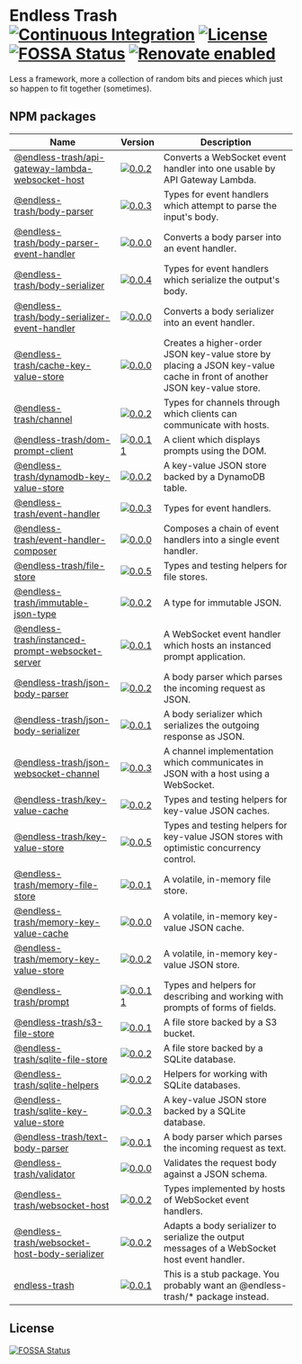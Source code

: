 # Endless Trash [![Continuous Integration](https://github.com/jameswilddev/endless-trash/workflows/Continuous%20Integration/badge.svg)](https://github.com/jameswilddev/endless-trash/actions) [![License](https://img.shields.io/github/license/jameswilddev/endless-trash.svg)](https://github.com/jameswilddev/endless-trash/blob/master/license) [![FOSSA Status](https://app.fossa.io/api/projects/git%2Bgithub.com%2Fjameswilddev%2Fendless-trash.svg?type=shield)](https://app.fossa.io/projects/git%2Bgithub.com%2Fjameswilddev%2Fendless-trash?ref=badge_shield) [![Renovate enabled](https://img.shields.io/badge/renovate-enabled-brightgreen.svg)](https://renovatebot.com/)

Less a framework, more a collection of random bits and pieces which just so happen to fit together (sometimes).

## NPM packages

Name                                                                                                 | Version                                                                                                                                                                       | Description                                                                                                            
---------------------------------------------------------------------------------------------------- | ----------------------------------------------------------------------------------------------------------------------------------------------------------------------------- | -----------------------------------------------------------------------------------------------------------------------
[@endless-trash/api-gateway-lambda-websocket-host](@endless-trash/api-gateway-lambda-websocket-host) | [![0.0.2](https://img.shields.io/npm/v/@endless-trash/api-gateway-lambda-websocket-host.svg)](https://www.npmjs.com/package/@endless-trash/api-gateway-lambda-websocket-host) | Converts a WebSocket event handler into one usable by API Gateway Lambda.                                              
[@endless-trash/body-parser](@endless-trash/body-parser)                                             | [![0.0.3](https://img.shields.io/npm/v/@endless-trash/body-parser.svg)](https://www.npmjs.com/package/@endless-trash/body-parser)                                             | Types for event handlers which attempt to parse the input's body.                                                      
[@endless-trash/body-parser-event-handler](@endless-trash/body-parser-event-handler)                 | [![0.0.0](https://img.shields.io/npm/v/@endless-trash/body-parser-event-handler.svg)](https://www.npmjs.com/package/@endless-trash/body-parser-event-handler)                 | Converts a body parser into an event handler.                                                                          
[@endless-trash/body-serializer](@endless-trash/body-serializer)                                     | [![0.0.4](https://img.shields.io/npm/v/@endless-trash/body-serializer.svg)](https://www.npmjs.com/package/@endless-trash/body-serializer)                                     | Types for event handlers which serialize the output's body.                                                            
[@endless-trash/body-serializer-event-handler](@endless-trash/body-serializer-event-handler)         | [![0.0.0](https://img.shields.io/npm/v/@endless-trash/body-serializer-event-handler.svg)](https://www.npmjs.com/package/@endless-trash/body-serializer-event-handler)         | Converts a body serializer into an event handler.                                                                      
[@endless-trash/cache-key-value-store](@endless-trash/cache-key-value-store)                         | [![0.0.0](https://img.shields.io/npm/v/@endless-trash/cache-key-value-store.svg)](https://www.npmjs.com/package/@endless-trash/cache-key-value-store)                         | Creates a higher-order JSON key-value store by placing a JSON key-value cache in front of another JSON key-value store.
[@endless-trash/channel](@endless-trash/channel)                                                     | [![0.0.2](https://img.shields.io/npm/v/@endless-trash/channel.svg)](https://www.npmjs.com/package/@endless-trash/channel)                                                     | Types for channels through which clients can communicate with hosts.                                                   
[@endless-trash/dom-prompt-client](@endless-trash/dom-prompt-client)                                 | [![0.0.11](https://img.shields.io/npm/v/@endless-trash/dom-prompt-client.svg)](https://www.npmjs.com/package/@endless-trash/dom-prompt-client)                                | A client which displays prompts using the DOM.                                                                         
[@endless-trash/dynamodb-key-value-store](@endless-trash/dynamodb-key-value-store)                   | [![0.0.2](https://img.shields.io/npm/v/@endless-trash/dynamodb-key-value-store.svg)](https://www.npmjs.com/package/@endless-trash/dynamodb-key-value-store)                   | A key-value JSON store backed by a DynamoDB table.                                                                     
[@endless-trash/event-handler](@endless-trash/event-handler)                                         | [![0.0.3](https://img.shields.io/npm/v/@endless-trash/event-handler.svg)](https://www.npmjs.com/package/@endless-trash/event-handler)                                         | Types for event handlers.                                                                                              
[@endless-trash/event-handler-composer](@endless-trash/event-handler-composer)                       | [![0.0.0](https://img.shields.io/npm/v/@endless-trash/event-handler-composer.svg)](https://www.npmjs.com/package/@endless-trash/event-handler-composer)                       | Composes a chain of event handlers into a single event handler.                                                        
[@endless-trash/file-store](@endless-trash/file-store)                                               | [![0.0.5](https://img.shields.io/npm/v/@endless-trash/file-store.svg)](https://www.npmjs.com/package/@endless-trash/file-store)                                               | Types and testing helpers for file stores.                                                                             
[@endless-trash/immutable-json-type](@endless-trash/immutable-json-type)                             | [![0.0.2](https://img.shields.io/npm/v/@endless-trash/immutable-json-type.svg)](https://www.npmjs.com/package/@endless-trash/immutable-json-type)                             | A type for immutable JSON.                                                                                             
[@endless-trash/instanced-prompt-websocket-server](@endless-trash/instanced-prompt-websocket-server) | [![0.0.1](https://img.shields.io/npm/v/@endless-trash/instanced-prompt-websocket-server.svg)](https://www.npmjs.com/package/@endless-trash/instanced-prompt-websocket-server) | A WebSocket event handler which hosts an instanced prompt application.                                                 
[@endless-trash/json-body-parser](@endless-trash/json-body-parser)                                   | [![0.0.2](https://img.shields.io/npm/v/@endless-trash/json-body-parser.svg)](https://www.npmjs.com/package/@endless-trash/json-body-parser)                                   | A body parser which parses the incoming request as JSON.                                                               
[@endless-trash/json-body-serializer](@endless-trash/json-body-serializer)                           | [![0.0.1](https://img.shields.io/npm/v/@endless-trash/json-body-serializer.svg)](https://www.npmjs.com/package/@endless-trash/json-body-serializer)                           | A body serializer which serializes the outgoing response as JSON.                                                      
[@endless-trash/json-websocket-channel](@endless-trash/json-websocket-channel)                       | [![0.0.3](https://img.shields.io/npm/v/@endless-trash/json-websocket-channel.svg)](https://www.npmjs.com/package/@endless-trash/json-websocket-channel)                       | A channel implementation which communicates in JSON with a host using a WebSocket.                                     
[@endless-trash/key-value-cache](@endless-trash/key-value-cache)                                     | [![0.0.2](https://img.shields.io/npm/v/@endless-trash/key-value-cache.svg)](https://www.npmjs.com/package/@endless-trash/key-value-cache)                                     | Types and testing helpers for key-value JSON caches.                                                                   
[@endless-trash/key-value-store](@endless-trash/key-value-store)                                     | [![0.0.5](https://img.shields.io/npm/v/@endless-trash/key-value-store.svg)](https://www.npmjs.com/package/@endless-trash/key-value-store)                                     | Types and testing helpers for key-value JSON stores with optimistic concurrency control.                               
[@endless-trash/memory-file-store](@endless-trash/memory-file-store)                                 | [![0.0.1](https://img.shields.io/npm/v/@endless-trash/memory-file-store.svg)](https://www.npmjs.com/package/@endless-trash/memory-file-store)                                 | A volatile, in-memory file store.                                                                                      
[@endless-trash/memory-key-value-cache](@endless-trash/memory-key-value-cache)                       | [![0.0.0](https://img.shields.io/npm/v/@endless-trash/memory-key-value-cache.svg)](https://www.npmjs.com/package/@endless-trash/memory-key-value-cache)                       | A volatile, in-memory key-value JSON cache.                                                                            
[@endless-trash/memory-key-value-store](@endless-trash/memory-key-value-store)                       | [![0.0.2](https://img.shields.io/npm/v/@endless-trash/memory-key-value-store.svg)](https://www.npmjs.com/package/@endless-trash/memory-key-value-store)                       | A volatile, in-memory key-value JSON store.                                                                            
[@endless-trash/prompt](@endless-trash/prompt)                                                       | [![0.0.11](https://img.shields.io/npm/v/@endless-trash/prompt.svg)](https://www.npmjs.com/package/@endless-trash/prompt)                                                      | Types and helpers for describing and working with prompts of forms of fields.                                          
[@endless-trash/s3-file-store](@endless-trash/s3-file-store)                                         | [![0.0.1](https://img.shields.io/npm/v/@endless-trash/s3-file-store.svg)](https://www.npmjs.com/package/@endless-trash/s3-file-store)                                         | A file store backed by a S3 bucket.                                                                                    
[@endless-trash/sqlite-file-store](@endless-trash/sqlite-file-store)                                 | [![0.0.2](https://img.shields.io/npm/v/@endless-trash/sqlite-file-store.svg)](https://www.npmjs.com/package/@endless-trash/sqlite-file-store)                                 | A file store backed by a SQLite database.                                                                              
[@endless-trash/sqlite-helpers](@endless-trash/sqlite-helpers)                                       | [![0.0.2](https://img.shields.io/npm/v/@endless-trash/sqlite-helpers.svg)](https://www.npmjs.com/package/@endless-trash/sqlite-helpers)                                       | Helpers for working with SQLite databases.                                                                             
[@endless-trash/sqlite-key-value-store](@endless-trash/sqlite-key-value-store)                       | [![0.0.3](https://img.shields.io/npm/v/@endless-trash/sqlite-key-value-store.svg)](https://www.npmjs.com/package/@endless-trash/sqlite-key-value-store)                       | A key-value JSON store backed by a SQLite database.                                                                    
[@endless-trash/text-body-parser](@endless-trash/text-body-parser)                                   | [![0.0.1](https://img.shields.io/npm/v/@endless-trash/text-body-parser.svg)](https://www.npmjs.com/package/@endless-trash/text-body-parser)                                   | A body parser which parses the incoming request as text.                                                               
[@endless-trash/validator](@endless-trash/validator)                                                 | [![0.0.0](https://img.shields.io/npm/v/@endless-trash/validator.svg)](https://www.npmjs.com/package/@endless-trash/validator)                                                 | Validates the request body against a JSON schema.                                                                      
[@endless-trash/websocket-host](@endless-trash/websocket-host)                                       | [![0.0.2](https://img.shields.io/npm/v/@endless-trash/websocket-host.svg)](https://www.npmjs.com/package/@endless-trash/websocket-host)                                       | Types implemented by hosts of WebSocket event handlers.                                                                
[@endless-trash/websocket-host-body-serializer](@endless-trash/websocket-host-body-serializer)       | [![0.0.2](https://img.shields.io/npm/v/@endless-trash/websocket-host-body-serializer.svg)](https://www.npmjs.com/package/@endless-trash/websocket-host-body-serializer)       | Adapts a body serializer to serialize the output messages of a WebSocket host event handler.                           
[endless-trash](endless-trash)                                                                       | [![0.0.1](https://img.shields.io/npm/v/endless-trash.svg)](https://www.npmjs.com/package/endless-trash)                                                                       | This is a stub package.  You probably want an @endless-trash/* package instead.                                        

## License

[![FOSSA Status](https://app.fossa.io/api/projects/git%2Bgithub.com%2Fjameswilddev%2Fendless-trash.svg?type=large)](https://app.fossa.io/projects/git%2Bgithub.com%2Fjameswilddev%2Fendless-trash?ref=badge_large)
